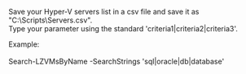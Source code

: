 Save your Hyper-V servers list in a csv file and save it as "C:\Scripts\Servers.csv".  \
Type your parameter using the standard 'criteria1|criteria2|criteria3'.

Example:  \
\
Search-LZVMsByName -SearchStrings 'sql|oracle|db|database'
